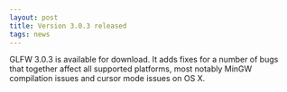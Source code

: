 ```yaml
---
layout: post
title: Version 3.0.3 released
tags: news
---
```


GLFW 3.0.3 is available for download. 
It adds fixes for a number of bugs that together affect all supported platforms,
most notably MinGW compilation issues and cursor mode issues on OS X.

